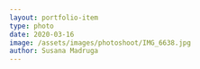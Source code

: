 ```yaml
---
layout: portfolio-item
type: photo
date: 2020-03-16
image: /assets/images/photoshoot/IMG_6638.jpg
author: Susana Madruga
---
```



